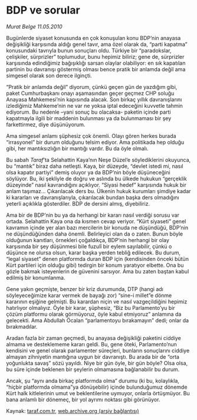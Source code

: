 # BDP ve sorular

*Murat Belge  11.05.2010*

<div class="yazi"><p>Bugünlerde siyaset konusunda en çok konuşulan konu BDP’nin anayasa değişikliği karşısında aldığı genel tavır, ama özel olarak da, “parti kapatma” konusundaki tavrıyla bunun sonuçları oldu. Türkiye bir “paradokslar, çelişkiler, sürprizler” toplumudur, bunu hepimiz biliriz; gene de, sürprizler karşısında edindiğimiz bağışıklığı sarsan olaylar olabiliyor: en sık kapatılan partinin bu davranışı göstermiş olması bence pratik bir anlamda değil ama simgesel olarak son derece ilginçti.</p>
<p>“Pratik bir anlamda değil” diyorum, çünkü geçen gün de yazdığım gibi, paket Cumhurbaşkanı onayı aşamasından geçer geçmez CHP soluğu Anayasa Mahkemesi’nin kapısında alacak. Son birkaç yıllık davranışlarını izlediğimiz Mahkeme’nin ne var ne yoksa iptal edeceğini kuvvetle tahmin ediyorum. Bu nedenle –yani sonuç bu olacaksa- paketin içinde parti kapatmayla ilgili bir maddenin bulunması ya da bulunmaması bir şey farkettirmez, diye düşünüyorum.</p>
<p>Ama simgesel anlamı şüphesiz çok önemli. Olayı gören herkes burada “irrasyonel” bir durum olduğunu telsim ediyor. Ama politikada hep olduğu gibi, her mantıksızlığın bir mantığı vardır. Bu da öyle olmalı.</p>
<p>Bu sabah <i>Taraf</i>’ta Selahattin Kaya’nın Neşe Düzel’e söylediklerini okuyunca, bu “mantık” biraz daha netleşti. Kaya, bir düzeyde, “devlet istedi mi, nasıl olsa kapatır partiyi” demiş oluyor ya da BDP’nin böyle düşüneceğini söylüyor. Bu, iki şekliyle de doğru ve aslında bu ülkede hukukun “gerçeklik düzeyinde” nasıl kavrandığını açıklıyor. “Siyasi hedef” karşısında hukuk bir anlam taşımaz... Çıkarılacak ders bu. Ülkenin hukuk kurumları şimdiye kadar ki kararları ve davranışlarıyla, çıkarılacak bundan başka ders olmadığını yeterli açıklıkla gösterdiler. BDP de dersini almış, diyebiliriz.</p>
<p>Ama bir de BDP’nin bu ya da herhangi bir kararı nasıl verdiği sorusu var ortada. Selahattin Kaya ona da kısmen cevap veriyor. “Kürt siyaseti” genel kavramın içinde yer alan bazı mercilerin bir konuda ne düşündüğü, BDP’nin ne düşündüğünden daha önemli. Belirleyici olan da o zaten. Bunun böyle olduğunun kanıtları, örnekleri çoğaldıkça, BDP’nin herhangi bir olay karşısında bir şey düşünmesi bile fuzulî bir eylem sayılabilir, çünkü o düşünce ne olursa olsun, karar başka yerden tebliğ edilecek. Bu durum, “legal siyaset” denen platformda duran BDP için (kendisinden önceki bütün Kürt partileri için olduğu gibi) tedirgin bir konum yaratıyor elbette. Ona bu gözle bakmak isteyenlerin de güvenini sarsıyor. Ama bu zaten baştan kabul edilmiş bir konumlanma.</p>
<p>Gene yakın geçmişte, benzer bir kriz durumunda, DTP (hangi adı söyleyeceğimize karar vermek de bayağı zor) “sine-i millet”e dönme kararının eşiğine gelmişti. Bu karardan niçin ve nasıl vazgeçildiğini hepimiz hatırlıyor olmalıyız. Öyle bir karar, şüphesiz, “Biz bu Parlamento’yu bir çözüm platformu olarak görmüyoruz, öyle kabul etmiyoruz” anlamına da gelecekti. Ama Abdullah Öcalan “parlamentoyu bırakamayın” dedi; onlar da bırakmadılar. </p>
<p>Aradan fazla bir zaman geçmedi, bu anayasa değişikliği paketini ciddiye almama ve desteklememe kararı geldi. Bu, gene öteki, Parlamento’nun kendisini ve genel olarak parlamenter süreçleri, bunların sonuçlarını ciddiye almayan zihniyetin mantığına uygun bir davranıştı. Bu arada bir de “orta yoğunlukta savaş” sözü yayıldı. Niye bir gün öyle, bir gün böyle? Olsa olsa, bu süre içinde beklenen bir şeylerin olmamasına bağlanabilir bu durum.</p>
<p>Ancak, şu “aynı anda birkaç platformda olma” durumu (ki bu, kolaylıkla, “hiçbir platformda olmama”ya dönüşebilir) içinde bulunduğumuz dönemde Kürt halk kitlelerinin umut ve beklentilerine uymuyor, onlarla örtüşmüyor. Bu bana anlamlı bir dönemeç, bir yol ayrımı noktası gibi görünüyor.</p></div>

Kaynak: [taraf.com.tr](http://www.taraf.com.tr:80/murat-belge/makale-bdp-ve-sorular.htm), [web.archive.org (arşiv bağlantısı)](http://web.archive.org/web/20100513080056/http://www.taraf.com.tr:80/murat-belge/makale-bdp-ve-sorular.htm)
